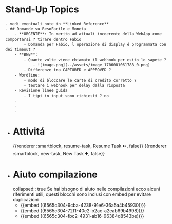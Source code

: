 # Stand-Up Topics
	- vedi eventuali note in **Linked Reference**
	- ## Domande su ResoFacile e Moneta
		- **URGENTE**: In merito ad attuali incoerente della WebApp come comportarsi ? tirare dentro Fabio
			- Domanda per Fabio, l operazione di display é programmata con dei timeout ?
		- **BNB**:
			- Quante volte viene chiamato il webhook per esito lo sapete ?
				- ![image.png](../assets/image_1706081061788_0.png)
			- Differenze tra CAPTURED e APPROVED ?
		- Wordline:
			- modo di bloccare le carte di credito corretto ?
			- testare i webhook per delay dalla risposta
		- Revisione linee guida
			- I tipi in input sono richiesti ? no
		-
		-
		-
- # Attivitá
  {{renderer :smartblock, resume-task, Resume Task ⏩️, false}} {{renderer :smartblock, new-task, New Task ➕, false}}
- # Aiuto compilazione
  collapsed:: true
  Se hai bisogno di aiuto nelle compilazioni ecco alcuni riferimenti utili, questi blocchi sono inclusi con embed per evitare duplicazioni
	- {{embed ((6565c304-9cba-4238-91e6-36a5a4b45930))}}
	- {{embed ((6565c304-72f1-40e2-b2ac-a2eab69b4998))}}
	- {{embed ((6565c304-fbc2-4931-ab16-96384d8543be))}}